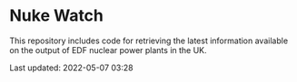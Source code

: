 # Nuke Watch

This repository includes code for retrieving the latest information available on the output of EDF nuclear power plants in the UK.

Last updated: 2022-05-07 03:28